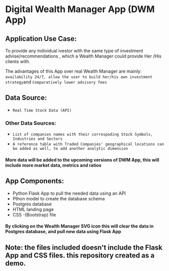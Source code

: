 # Digital Wealth Manager App (DWM App)

## Application Use Case:

To provide any individual ivestor with the same type of investment advise/recommendations , which a Wealth Manager could provide Her /His clients with.

The advantages of this App over real Wealth Manager are mainly:
`availability 24/7`,
` allow the user to build her/his own investment strategy`and
`Comparatively lower advisory fees`

## Data Source:
* `Real Time Stock Data (API)`

### Other Data Sources:

* `List of companies names with their correspoding Stock Symbols, Industries and Sectors`
* `A reference table with Traded Companies' geographical locations can be added as well, to add another analytic dimension`

#### More data will be added to the upcoming versions of DWM App, this will include more market data, metrics and ratios


## App Components:

* Python Flask App to pull the needed data using an API
* Pthon model to create the database schema
* Postgres database
* HTML landing page
* CSS -(Bootstrap) file

#### By clicking on the Wealth Manager SVG icon this will clear the data in Postgres database, and pull new data using Flask App


## Note: the files included doesn't include the Flask App and CSS files. this repository created as a demo.







